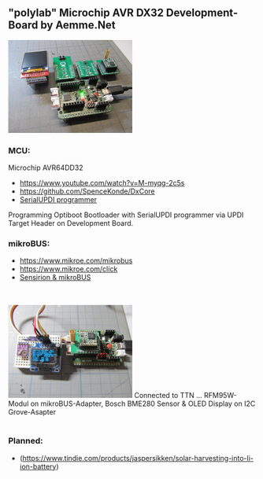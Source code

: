 ## "polylab" Microchip AVR DX32 Development-Board by Aemme.Net

<img src="Images/IMG_3666_20.jpg" alt="polylab" width="50%">

### MCU:
Microchip AVR64DD32
* https://www.youtube.com/watch?v=M-myqg-2c5s
* https://github.com/SpenceKonde/DxCore
* [SerialUPDI programmer](https://www.tindie.com/products/mcudude/serialupdi-programmer)

Programming Optiboot Bootloader with SerialUPDI programmer via UPDI Target Header on Development Board.
 

### mikroBUS:
* https://www.mikroe.com/mikrobus
* https://www.mikroe.com/click
* [Sensirion & mikroBUS](https://developer.sensirion.com/partner-spotlight/partner-spotlight-mikroelektronika)
<br>
<br>
<img src="Images/IMG_3669_20.jpg" alt="polylab" width="50%">
Connected to TTN ...
RFM95W-Modul on mikroBUS-Adapter, Bosch BME280 Sensor & OLED Display on I2C Grove-Asapter
<br>
<br>

### Planned:

* (https://www.tindie.com/products/jaspersikken/solar-harvesting-into-li-ion-battery)


